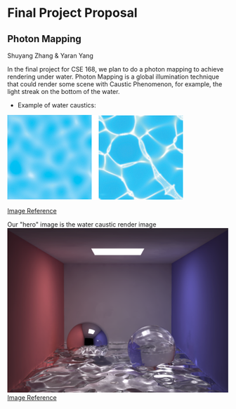 # Final Project Proposal
## Photon Mapping
Shuyang Zhang & Yaran Yang


In the final project for CSE 168, we plan to do a photon mapping to achieve rendering under water. Photon Mapping is a global illumination technique that could render some scene with Caustic Phenomenon, for example, the light streak on the bottom of the water.

- Example of water caustics:
  
![Image](water_caustics.jpeg)

[Image Reference](https://developer.nvidia.com/gpugems/gpugems/part-i-natural-effects/chapter-2-rendering-water-caustics)

Our "hero" image is the water caustic render image
![Image](heroImage.jpg)
[Image Reference](https://graphics.stanford.edu/courses/cs348b-00/course8.pdf)


